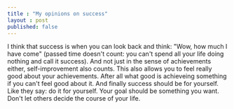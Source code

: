 ```yaml
---
title : "My opinions on success"
layout : post
published: false
---
```

I think that success is when you can look back and think: "Wow, how much I have come" (passed time doesn't 
count: you can't spend all your life doing nothing and call it success). And not just in the sense of 
achievements either, self-improvement also counts. This also allows you to feel really good about your
achievements. After all what good is achieveing something if you can't feel good about it. And finally
success should be for yourself. Like they say: do it for yourself. Your goal should be something you
want. Don't let others decide the course of your life.